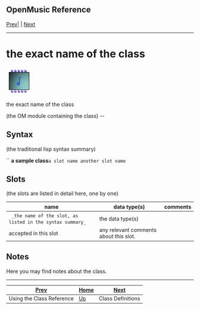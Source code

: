 OpenMusic Reference  
---  
[Prev](classref.intro)| | [Next](classref.main)  
  
* * *

# the exact name of the class

![](figures/getting-started/quicktour/quicktour20.png)

  
  
the exact name of the class  
  
(the OM module containing the class) \--  

## Syntax

(the traditional lisp syntax summary)

`` **a sample class**` a slot name another slot name `

## Slots

(the slots are listed in detail here, one by one)

name| data type(s)| comments  
---|---|---  
` _the name of the slot, as listed in the syntax summary_`|  the data type(s)
accepted in this slot| any relevant comments about this slot.  
  
## Notes

Here you may find notes about the class.

* * *

[Prev](classref.intro)| [Home](index)| [Next](classref.main)  
---|---|---  
Using the Class Reference| [Up](classref.intro)| Class Definitions

